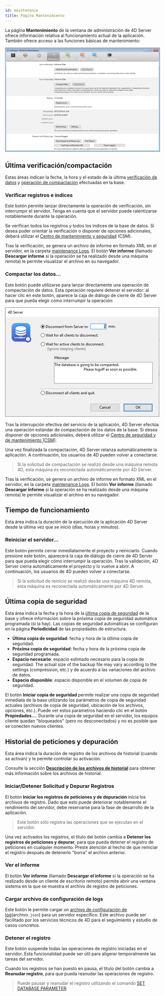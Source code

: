 ```yaml
---
id: maintenance
title: Página Mantenimiento
---
```


La página **Mantenimiento** de la ventana de administración de 4D Server ofrece información relativa al funcionamiento actual de la aplicación. También ofrece acceso a las funciones básicas de mantenimiento:

![](../assets/en/Admin/server-maintenance.png)

## Última verificación/compactación

Estas áreas indican la fecha, la hora y el estado de la última [verificación de datos](MSC/verify.md) y [operación de compactación](MSC/compact.md) efectuadas en la base.

### Verificar registros e índices

Este botón permite lanzar directamente la operación de verificación, sin interrumpir el servidor. Tenga en cuenta que el servidor puede ralentizarse notablemente durante la operación.

Se verifican todos los registros y todos los índices de la base de datos. Si desea poder orientar la verificación o disponer de opciones adicionales, deberá utilizar el [Centro de mantenimiento y seguridad](MSC/overview.md) (CSM).

Tras la verificación, se genera un archivo de informe en formato XML en el servidor, en la carpeta [maintenance Logs](Project/architecture.md#logs). El botón **Ver informe** (llamado **Descargar informe** si la operación se ha realizado desde una máquina remota) le permite visualizar el archivo en su navegador.

### Compactar los datos...

Este botón puede utilizarse para lanzar directamente una operación de compactación de datos. Esta operación requiere detener el servidor: al hacer clic en este botón, aparece la caja de diálogo de cierre de 4D Server para que pueda elegir cómo interrumpir la operación:

![](../assets/en/Admin/server-shut.png)

Tras la interrupción efectiva del servicio de la aplicación, 4D Server efectúa una operación estándar de compactación de los datos de la base. Si desea disponer de opciones adicionales, deberá utilizar el [Centro de seguridad y de mantenimiento (CSM)](MSC/overview.md).

Una vez finalizada la compactación, 4D Server relanza automáticamente la aplicación. A continuación, los usuarios de 4D pueden volver a conectarse.

> Si la solicitud de compactación se realizó desde una máquina remota 4D, esta máquina es reconectada automáticamente por 4D Server.

Tras la verificación, se genera un archivo de informe en formato XML en el servidor, en la carpeta [maintenance Logs](Project/architecture.md#logs). El botón **Ver informe** (llamado **Descargar informe** si la operación se ha realizado desde una máquina remota) le permite visualizar el archivo en su navegador.

## Tiempo de funcionamiento

Esta área indica la duración de la ejecución de la aplicación 4D Server desde la última vez que se inició (días, horas y minutos).

### Reiniciar el servidor...

Este botón permite cerrar inmediatamente el proyecto y reiniciarlo. Cuando presione este botón, aparecerá la caja de diálogo de cierre de 4D Server para que pueda elegir cómo interrumpir la operación. Tras la validación, 4D Server cierra automáticamente el proyecto y lo vuelve a abrir. A continuación, los usuarios de 4D pueden volver a conectarse.

> Si la solicitud de reinicio se realizó desde una máquina 4D remota, esta máquina es reconectada automáticamente por 4D Server.

## Última copia de seguridad

Esta área indica la fecha y la hora de la [última copia de seguridad](MSC/backup.md) de la base y ofrece información sobre la próxima copia de seguridad automática programada (si la hay). Las copias de seguridad automáticas se configuran en la página **Periodicidad** de las propiedades de estructura.

- **Última copia de seguridad**: fecha y hora de la última copia de seguridad.
- **Próxima copia de seguridad**: fecha y hora de la próxima copia de seguridad programada.
- **Espacio necesario**: espacio estimado necesario para la copia de seguridad. The actual size of the backup file may vary according to the settings (compression, etc.) y de acuerdo a las variaciones del archivo de datos.
- **Espacio disponible**: espacio disponible en el volumen de copia de seguridad.

El botón **Iniciar copia de seguridad** permite realizar una copia de seguridad inmediata de la base utilizando los parámetros de copia de seguridad actuales (archivos de copia de seguridad, ubicación de los archivos, opciones, etc.). Puede ver estos parámetros haciendo clic en el botón **Propiedades...**. Durante una copia de seguridad en el servidor, los equipos cliente quedan "bloqueados" (pero no desconectados) y no es posible que se conecten nuevos clientes.

## Historial de peticiones y depuración

Esta área indica la duración de registro de los archivos de historial (cuando se activan) y le permite controlar su activación.

Consulte la sección [**Descripción de los archivos de historial**](Debugging/debugLogFiles.md) para obtener más información sobre los archivos de historial.

### Iniciar/Detener Solicitud y Depurar Registros

El botón **Iniciar los registros de peticiones y de depuración** inicia los archivos de registro. Dado que esto puede deteriorar notablemente el rendimiento del servidor, debe reservarse para la fase de desarrollo de la aplicación.

> Este botón sólo registra las operaciones que se ejecutan en el servidor.

Una vez activados los registros, el título del botón cambia a **Detener los registros de peticiones y depurar**, para que pueda detener el registro de peticiones en cualquier momento. Preste atención al hecho de que reiniciar el registro después de detenerlo "borra" el archivo anterior.

### Ver el informe

El botón **Ver informe** (llamado **Descargar el informe** si la operación se ha realizado desde un cliente de escritorio remoto) permite abrir una ventana sistema en la que se muestra el archivo de registro de peticiones.

### Cargar archivo de configuración de logs

Este botón le permite cargar un [archivo de configuración de log](Debugging/debugLogFiles.md#using-a-log-configuration-file)(archivo`.json`) para un servidor específico. Este archivo puede ser facilitado por los servicios técnicos de 4D para el seguimiento y estudio de casos concretos.

### Detener el registro

Este botón suspende todas las operaciones de registro iniciadas en el servidor. Esta funcionalidad puede ser útil para aligerar temporalmente las tareas del servidor.

Cuando los registros se han puesto en pausa, el título del botón cambia a **Reanudar registro**, para que pueda reanudar las operaciones de registro.

> Puede pausar y reanudar el registro utilizando el comando [SET DATABASE PARAMETER](https://doc.4d.com/4dv19/help/command/en/page642.html).
